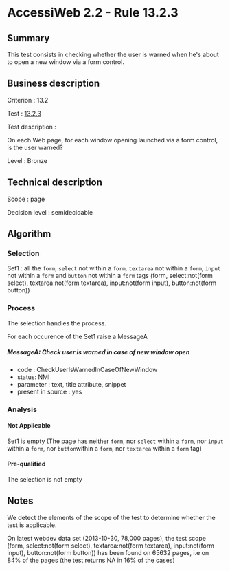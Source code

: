# AccessiWeb 2.2 - Rule 13.2.3

## Summary

This test consists in checking whether the user is warned when he's
about to open a new window via a form control.

## Business description

Criterion : 13.2

Test : [13.2.3](http://accessiweb.org/index.php/accessiweb-22-english-version.html#test-13-2-3)

Test description :

On each Web page, for each window opening launched via a form control,
is the user warned?

Level : Bronze

## Technical description

Scope : page

Decision level :
semidecidable

## Algorithm

### Selection

Set1 : all the `form`, `select` not within a `form`, `textarea` not
within a `form`, `input` not within a `form` and `button` not within
a `form` tags (form, select:not(form select), textarea:not(form
textarea), input:not(form input), button:not(form button))

### Process

The selection handles the process.

For each occurence of the Set1 raise a MessageA

##### MessageA: Check user is warned in case of new window open

-   code : CheckUserIsWarnedInCaseOfNewWindow
-   status: NMI
-   parameter : text, title attribute, snippet
-   present in source : yes

### Analysis

#### Not Applicable

Set1 is empty (The page has neither `form`, nor `select` within a
`form`, nor `input` within a `form`, nor `button`within a `form`,
nor `textarea` within a `form` tag)

#### Pre-qualified

The selection is not empty

## Notes

We detect the elements of the scope of the test to determine whether the
test is applicable.

On latest webdev data set (2013-10-30, 78,000 pages), the test scope
(form, select:not(form select), textarea:not(form textarea),
input:not(form input), button:not(form button)) has been found on 65632
pages, i.e on 84% of the pages (the test returns NA in 16% of the cases)
